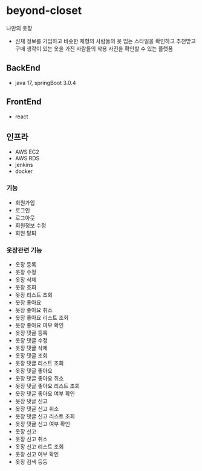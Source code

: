 # beyond-closet
나만의 옷장

- 신체 정보를 기입하고 비슷한 체형의 사람들의 옷 입는 스타일을 확인하고 추천받고
  구매 생각이 있는 옷을 가진 사람들의 착용 사진을 확인할 수 있는 플랫폼

## BackEnd
- java 17, springBoot 3.0.4

## FrontEnd
- react

## 인프라
- AWS EC2
- AWS RDS
- jenkins
- docker


### 기능
- 회원가입
- 로그인
- 로그아웃
- 회원정보 수정
- 회원 탈퇴

### 옷장관련 기능 
- 옷장 등록
- 옷장 수정
- 옷장 삭제
- 옷장 조회
- 옷장 리스트 조회
- 옷장 좋아요
- 옷장 좋아요 취소
- 옷장 좋아요 리스트 조회
- 옷장 좋아요 여부 확인
- 옷장 댓글 등록
- 옷장 댓글 수정
- 옷장 댓글 삭제
- 옷장 댓글 조회
- 옷장 댓글 리스트 조회
- 옷장 댓글 좋아요
- 옷장 댓글 좋아요 취소
- 옷장 댓글 좋아요 리스트 조회
- 옷장 댓글 좋아요 여부 확인
- 옷장 댓글 신고
- 옷장 댓글 신고 취소
- 옷장 댓글 신고 리스트 조회
- 옷장 댓글 신고 여부 확인
- 옷장 신고
- 옷장 신고 취소
- 옷장 신고 리스트 조회
- 옷장 신고 여부 확인
- 옷장 검색
등등


